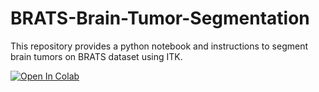 # BRATS-Brain-Tumor-Segmentation
This repository provides a python notebook and instructions to segment brain tumors on BRATS dataset using ITK. 

[![Open In Colab](https://colab.research.google.com/assets/colab-badge.svg)](https://colab.research.google.com/github/Jathurshan0330/BRATS-Brain-Tumor-Segmentation/blob/master/170248G_BM4301_Brain_Tumor_Segmentation.ipynb)

  
